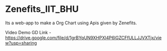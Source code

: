 # Zenefits_IIT_BHU
Its a web-app to make a Org Chart using Apis given by Zenefits.

Video Demo GD Link - https://drive.google.com/file/d/1grBYqUN9XHPXl4P6lGZCFfULLJJVXTjx/view?usp=sharing
